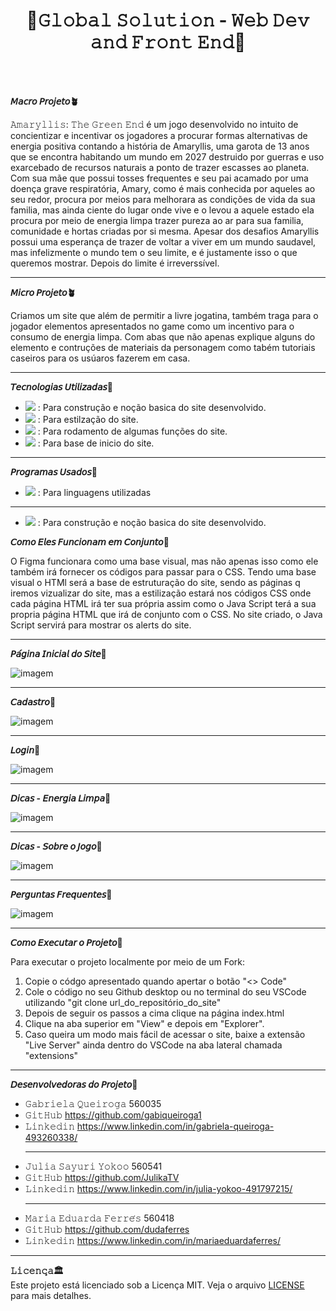 <h1 align="center">🌱𝙶𝚕𝚘𝚋𝚊𝚕 𝚂𝚘𝚕𝚞𝚝𝚒𝚘𝚗 - 𝚆𝚎𝚋 𝙳𝚎𝚟 𝚊𝚗𝚍 𝙵𝚛𝚘𝚗𝚝 𝙴𝚗𝚍🌱</h1>
<br>
<br>

**𝘔𝘢𝘤𝘳𝘰 𝘗𝘳𝘰𝘫𝘦𝘵𝘰🪴**  

𝙰𝚖𝚊𝚛𝚢𝚕𝚕𝚒𝚜: 𝚃𝚑𝚎 𝙶𝚛𝚎𝚎𝚗 𝙴𝚗𝚍 é um jogo desenvolvido no intuito de concientizar e incentivar os jogadores a procurar formas alternativas de energia positiva contando a história de Amaryllis, uma garota de 13 anos que se encontra habitando um mundo em 2027 destruido por guerras e uso exarcebado de recursos naturais a ponto de trazer escasses ao planeta.
Com sua mãe que possui tosses frequentes e seu pai acamado por uma doença grave respiratória, Amary, como é mais conhecida por aqueles ao seu redor, procura por meios para melhorara as condições de vida da sua familia, mas ainda ciente do lugar onde vive e o levou a aquele estado ela procura por meio de energia limpa trazer pureza ao ar para sua familia, comunidade e hortas criadas por si mesma. Apesar dos desafios Amaryllis possui uma esperança de trazer de voltar a viver em um mundo saudavel, mas infelizmente o mundo tem o seu limite, e é justamente isso o que queremos mostrar. Depois do limite é irreverssível.

<hr>

**𝘔𝘪𝘤𝘳𝘰 𝘗𝘳𝘰𝘫𝘦𝘵𝘰🪴**  

Criamos um site que além de permitir a livre jogatina, também traga para o jogador elementos apresentados no game como um incentivo para o consumo de energia limpa. Com abas que não apenas explique alguns do elemento e contruções de materiais da personagem como tabém tutoriais caseiros para os usúaros fazerem em casa.

<hr>

**𝘛𝘦𝘤𝘯𝘰𝘭𝘰𝘨𝘪𝘢𝘴 𝘜𝘵𝘪𝘭𝘪𝘻𝘢𝘥𝘢𝘴🍃**  

- <img src="https://skillicons.dev/icons?i=figma" />  : Para construção e noção basica do site desenvolvido.
- <img src="https://skillicons.dev/icons?i=css" />  : Para estilzação do site.
- <img src="https://skillicons.dev/icons?i=js" />  : Para rodamento de algumas funções do site. 
- <img src="https://skillicons.dev/icons?i=html" />  : Para base de inicio do site.
  
<hr>

**𝘗𝘳𝘰𝘨𝘳𝘢𝘮𝘢𝘴 𝘜𝘴𝘢𝘥𝘰𝘴🍃**  

- <img src="https://skillicons.dev/icons?i=vscode" />  : Para linguagens utilizadas

<hr>

- <img src="https://skillicons.dev/icons?i=figma" />  : Para construção e noção basica do site desenvolvido.

**𝘊𝘰𝘮𝘰 𝘌𝘭𝘦𝘴 𝘍𝘶𝘯𝘤𝘪𝘰𝘯𝘢𝘮 𝘦𝘮 𝘊𝘰𝘯𝘫𝘶𝘯𝘵𝘰🍃**

O Figma funcionara como uma base visual, mas não apenas isso como ele também irá fornecer os códigos para passar para o CSS. Tendo uma base visual o HTMl será a base de estruturação do site, sendo as páginas q iremos vizualizar do site, mas a estilização estará nos códigos CSS onde cada página HTML irá ter sua própria assim como o Java Script terá a sua propria página HTML que irá de conjunto com o CSS. No site criado, o Java Script servirá para mostrar os alerts do site.

<hr>

**𝘗𝘢́𝘨𝘪𝘯𝘢 𝘐𝘯𝘪𝘤𝘪𝘢𝘭 𝘥𝘰 𝘚𝘪𝘵𝘦🍃**

<img src="./Amaryllis_The_Green_End/pagesCss/assets/inicial.png" alt="imagem" />

<hr>

**𝘊𝘢𝘥𝘢𝘴𝘵𝘳𝘰🍃**

<img src="./Amaryllis_The_Green_End/pagesCss/assets/cadastro.png" alt="imagem" />

<hr>
  
**𝘓𝘰𝘨𝘪𝘯🍃**  

<img src="./Amaryllis_The_Green_End/pagesCss/assets/login.png" alt="imagem" />

<hr>

**𝘋𝘪𝘤𝘢𝘴 - 𝘌𝘯𝘦𝘳𝘨𝘪𝘢 𝘓𝘪𝘮𝘱𝘢🍃** 

<img src="./Amaryllis_The_Green_End/pagesCss/assets/energia.png" alt="imagem" />


<hr>

**𝘋𝘪𝘤𝘢𝘴 - 𝘚𝘰𝘣𝘳𝘦 𝘰 𝘑𝘰𝘨𝘰🍃** 

<img src="./Amaryllis_The_Green_End/pagesCss/assets/sobre.png" alt="imagem" />

<hr>

**𝘗𝘦𝘳𝘨𝘶𝘯𝘵𝘢𝘴 𝘍𝘳𝘦𝘲𝘶𝘦𝘯𝘵𝘦𝘴🍃**

<img src="./Amaryllis_The_Green_End/pagesCss/assets/perguntas.png" alt="imagem" />

<hr>

**𝘊𝘰𝘮𝘰 𝘌𝘹𝘦𝘤𝘶𝘵𝘢𝘳 𝘰 𝘗𝘳𝘰𝘫𝘦𝘵𝘰🍃**  

Para executar o projeto localmente por meio de um Fork:

1. Copie o códgo apresentado quando apertar o botão "<> Code"
2. Cole o código no seu Github desktop ou no terminal do seu VSCode utilizando "git clone url_do_repositório_do_site"
3. Depois de seguir os passos a cima clique na página index.html
4. Clique na aba superior em "View" e depois em "Explorer".
5. Caso queira um modo mais fácil de acessar o site, baixe a extensão "Live Server" ainda dentro do VSCode na aba lateral chamada "extensions" 

<hr>

**𝘋𝘦𝘴𝘦𝘯𝘷𝘰𝘭𝘷𝘦𝘥𝘰𝘳𝘢𝘴 𝘥𝘰 𝘗𝘳𝘰𝘫𝘦𝘵𝘰🍃**

- 𝙶𝚊𝚋𝚛𝚒𝚎𝚕𝚊 𝚀𝚞𝚎𝚒𝚛𝚘𝚐𝚊      560035
- 𝙶𝚒𝚝𝙷𝚞𝚋    https://github.com/gabiqueiroga1
- 𝙻𝚒𝚗𝚔𝚎𝚍𝚒𝚗   https://www.linkedin.com/in/gabriela-queiroga-493260338/
  <hr>
- 𝙹𝚞𝚕𝚒𝚊 𝚂𝚊𝚢𝚞𝚛𝚒 𝚈𝚘𝚔𝚘𝚘    560541
- 𝙶𝚒𝚝𝙷𝚞𝚋    https://github.com/JulikaTV
- 𝙻𝚒𝚗𝚔𝚎𝚍𝚒𝚗   https://www.linkedin.com/in/julia-yokoo-491797215/
  <hr>
- 𝙼𝚊𝚛𝚒𝚊 𝙴𝚍𝚞𝚊𝚛𝚍𝚊 𝙵𝚎𝚛𝚛𝚎́𝚜   560418
- 𝙶𝚒𝚝𝙷𝚞𝚋    https://github.com/dudaferres
- 𝙻𝚒𝚗𝚔𝚎𝚍𝚒𝚗   https://www.linkedin.com/in/mariaeduardaferres/

<hr>

**𝙻𝚒𝚌𝚎𝚗𝚌̧𝚊🏛️**  
Este projeto está licenciado sob a Licença MIT. Veja o arquivo [LICENSE](./LICENSE) para mais detalhes.
